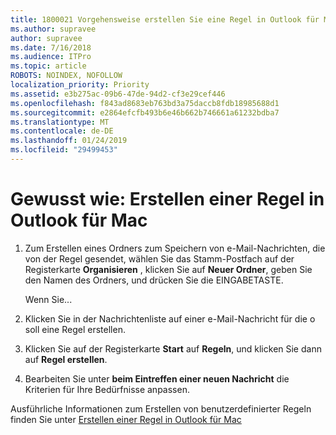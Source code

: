 ```yaml
---
title: 1800021 Vorgehensweise erstellen Sie eine Regel in Outlook für Mac
ms.author: supravee
author: supravee
ms.date: 7/16/2018
ms.audience: ITPro
ms.topic: article
ROBOTS: NOINDEX, NOFOLLOW
localization_priority: Priority
ms.assetid: e3b275ac-09b6-47de-94d2-cf3e29cef446
ms.openlocfilehash: f843ad8683eb763bd3a75daccb8fdb18985688d1
ms.sourcegitcommit: e2864efcfb493b6e46b662b746661a61232bdba7
ms.translationtype: MT
ms.contentlocale: de-DE
ms.lasthandoff: 01/24/2019
ms.locfileid: "29499453"
---
```

# <a name="how-to-create-a-rule-in-outlook-for-mac"></a>Gewusst wie: Erstellen einer Regel in Outlook für Mac

1. Zum Erstellen eines Ordners zum Speichern von e-Mail-Nachrichten, die von der Regel gesendet, wählen Sie das Stamm-Postfach auf der Registerkarte **Organisieren** , klicken Sie auf **Neuer Ordner**, geben Sie den Namen des Ordners, und drücken Sie die EINGABETASTE.
    
    Wenn Sie... 
    
2. Klicken Sie in der Nachrichtenliste auf einer e-Mail-Nachricht für die o soll eine Regel erstellen.
    
3. Klicken Sie auf der Registerkarte **Start** auf **Regeln**, und klicken Sie dann auf **Regel erstellen**.
    
4. Bearbeiten Sie unter **beim Eintreffen einer neuen Nachricht** die Kriterien für Ihre Bedürfnisse anpassen. 
    
Ausführliche Informationen zum Erstellen von benutzerdefinierter Regeln finden Sie unter [Erstellen einer Regel in Outlook für Mac](https://aka.ms/AA1uy0v)
  

